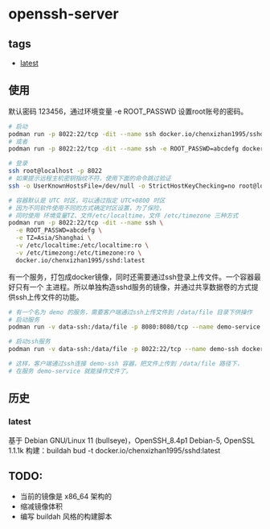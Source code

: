 # openssh-server

## tags
- [latest](https://github.com/chenxizhan1995/container-openssh.git)

## 使用
默认密码 123456，通过环境变量 -e ROOT_PASSWD 设置root账号的密码。
```bash
# 启动
podman run -p 8022:22/tcp -dit --name ssh docker.io/chenxizhan1995/sshd:latest
# 或者
podman run -p 8022:22/tcp -dit --name ssh -e ROOT_PASSWD=abcdefg docker.io/chenxizhan1995/sshd:latest

# 登录
ssh root@localhost -p 8022
# 如果提示远程主机密钥指纹不符，使用下面的命令跳过验证
ssh -o UserKnownHostsFile=/dev/null -o StrictHostKeyChecking=no root@localhost -p 8022

# 容器默认是 UTC 时区，可以通过指定 UTC+0800 时区
# 因为不同软件使用不同的方式确定时区设置，为了保险，
# 同时使用 环境变量TZ、文件/etc/localtime，文件 /etc/timezone 三种方式
podman run -p 8022:22/tcp -dit --name ssh \
  -e ROOT_PASSWD=abcdefg \
  -e TZ=Asia/Shanghai \
  -v /etc/localtime:/etc/localtime:ro \
  -v /etc/timezong:/etc/timezone:ro \
  docker.io/chenxizhan1995/sshd:latest
```

有一个服务，打包成docker镜像，同时还需要通过ssh登录上传文件。一个容器最好只有一个
主进程。所以单独构造sshd服务的镜像，并通过共享数据卷的方式提供ssh上传文件的功能。
```bash
# 有一个名为 demo 的服务，需要客户端通过ssh上传文件到 /data/file 目录下供操作
# 启动服务
podman run -v data-ssh:/data/file -p 8080:8080/tcp --name demo-service demo

# 启动ssh服务
podman run -v data-ssh:/data/file -p 8022:22/tcp --name demo-ssh docker.io/chenxizhan1995/sshd:latest

# 这样，客户端通过ssh连接 demo-ssh 容器，把文件上传到 /data/file 路径下，
# 在服务 demo-service 就能操作文件了。
```
## 历史

### latest
基于 Debian GNU/Linux 11 (bullseye)，OpenSSH_8.4p1 Debian-5, OpenSSL 1.1.1k
构建：buildah bud -t docker.io/chenxizhan1995/sshd:latest

## TODO:
- 当前的镜像是 x86_64 架构的
- 缩减镜像体积
- 编写 buildah 风格的构建脚本

